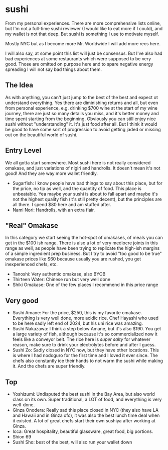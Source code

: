 # sushi

From my personal experiences. There are more comprehensive lists online, but I'm not a full-time sushi reviewer (I would like to eat more if I could), and my wallet is not that deep. But sushi is something I use to motivate myself.

Mostly NYC but as I become more Mr. Worldwide I will add more recs here. 

I will also say, at some point this list will just be consensus. But I've also had bad experiences at some restaurants which were supposed to be very good. Those are omitted on purpose here and to spare negative energy spreading I will not say bad things about them.

## The Idea

As with anything, you can't just jump to the best of the best and expect ot understand everything. Yes there are diminishing returns and all, but even from personal experience, e.g. drinking $700 wine at the start of my wine journey, there are just so many details you miss, and it's better money and time spent starting from the beginning. Obviously you can still enjoy nice sushi without "understanding" it. It's just food after all. But I think it would be good to have some sort of progression to avoid getting jaded or missing out on the beautiful world of sushi.

## Entry Level

We all gotta start somewhere. Most sushi here is not really considered omakase, and just variations of nigiri and handrolls. It doesn't mean it's not good! And they are way more wallet friendly.

* Sugarfish: I know people have bad things to say about this place, but for the price, no tip as well, and the quantity of food. This place is unbeatable. Yea maybe your sushi is about to fall apart and maybe it's not the highest quality fish (it's still pretty decent), but the principles are all there. I spend $80 here and am stuffed after.
* Nami Nori: Handrolls, with an extra flair.

## "Real" Omakase

In this category we start seeing the hot-spot of omakases, of meals you can get in the $100 ish range. There is also a lot of very mediocre joints in this range as well, as people have been trying to replicate the high-ish margins of a simple ingredient prep business. But I try to avoid "too good to be true" omakase prices like $60 because usually you are rushed, you get inexperienced chefs, etc.

* Tanoshi: Very authentic omakase, also BYOB
* Thirteen Water: Chinese run but very well done
* Shiki Omakase: One of the few places I recommend in this price range

## Very good

* Sushi Amane: For the price, $250, this is my favorite omakase. Everything is very well done, more acidic rice. Chef Hayashi who used to be here sadly left end of 2024, but his uni rice was amazing.
* Sushi Nakazawa: I think a step below Amane, but it's also $190. You get a large variety of fish, although because it's so commercialized now it feels like a conveyor belt. The rice here is _super salty_ for whatever reason, make sure to drink your electrolytes before and after I guess.
* Sushi Zo: Sadly closed in NYC now, but they have other locations. This is where I had nodoguro for the first time and I loved it ever since. The chefs also constantly ice their hands to not warm the sushi while making it. And the chefs are super friendly.

## Top

* Yoshizumi: Undisputed the best sushi in the Bay Area, but also world class on its own. Super traditional, a LOT of food, and everything is very well-done.
* Ginza Onodera: Really sad this place closed in NYC (they also have LA and Hawaii and in Ginza ofc), it was also the best lunch time deal when it existed. A lot of great chefs start their own sushiya after working at Ginza.
* Icca: Great hospitality, beautiful glassware, great food, big portions.
* Shion 69
* Sushi Sho: best of the best, will also run your wallet down
